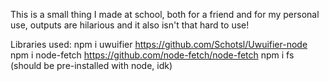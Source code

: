 This is a small thing I made at school, both for a friend and for my personal use, outputs are hilarious and it also isn't that hard to use!

Libraries used:
npm i uwuifier https://github.com/Schotsl/Uwuifier-node
npm i node-fetch https://github.com/node-fetch/node-fetch
npm i fs (should be pre-installed with node, idk)
